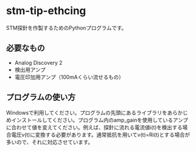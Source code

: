 # stm-tip-ethcing
STM探針を作製するためのPythonプログラムです。

## 必要なもの
- Analog Discovery 2
- 検出用アンプ
- 電圧印加用アンプ（100mAくらい流せるもの）

## プログラムの使い方
Windowsで利用してください。プログラムの先頭にあるライブラリをあらかじめインストールしてください。プログラム内のamp_gainを使用しているアンプに合わせて値を変えてください。例えば、探針に流れる電流値i(t)を検出する場合電圧v(t)に変換する必要があります。通常抵抗を用いてv(t)=Ri(t)とする場合が多いので、それに対応させています。

